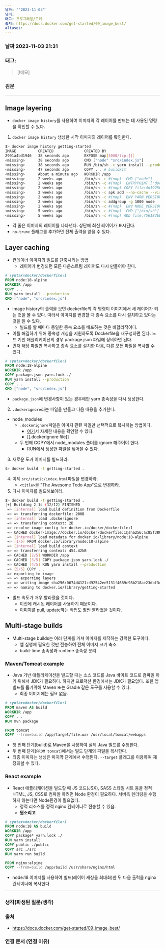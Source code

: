```yaml
---
날짜: '"2023-11-03"'
넘버: 
태그: 프로그래밍/도커
출처: https://docs.docker.com/get-started/09_image_best/
aliases:
---
```

### 날짜  2023-11-03 21:31

### 태그:

>[!메모]
>

### 원문
---
## Image layering
- `docker image history`를 사용하여 이미지의 각 레이어를 만드는 데 사용된 명령을 확인할 수 있다.
1. `docker image history` 생성한 시작 이미지의 레이어를 확인한다.
```bash
$> docker image history getting-started
IMAGE          CREATED              CREATED BY                                      SIZE      COMMENT
2901a4bd1946   38 seconds ago       EXPOSE map[3000/tcp:{}]                         0B        buildkit.dockerfile.v0
<missing>      38 seconds ago       CMD ["node" "src/index.js"]                     0B        buildkit.dockerfile.v0
<missing>      38 seconds ago       RUN /bin/sh -c yarn install --production # b…   83.1MB    buildkit.dockerfile.v0
<missing>      47 seconds ago       COPY . . # buildkit                             59.7MB    buildkit.dockerfile.v0
<missing>      About a minute ago   WORKDIR /app                                    0B        buildkit.dockerfile.v0
<missing>      2 weeks ago          /bin/sh -c #(nop)  CMD ["node"]                 0B
<missing>      2 weeks ago          /bin/sh -c #(nop)  ENTRYPOINT ["docker-entry…   0B
<missing>      2 weeks ago          /bin/sh -c #(nop) COPY file:4d192565a7220e13…   388B
<missing>      2 weeks ago          /bin/sh -c apk add --no-cache --virtual .bui…   7.77MB
<missing>      2 weeks ago          /bin/sh -c #(nop)  ENV YARN_VERSION=1.22.19     0B
<missing>      2 weeks ago          /bin/sh -c addgroup -g 1000 node     && addu…   162MB
<missing>      2 weeks ago          /bin/sh -c #(nop)  ENV NODE_VERSION=18.18.2     0B
<missing>      5 weeks ago          /bin/sh -c #(nop)  CMD ["/bin/sh"]              0B
<missing>      5 weeks ago          /bin/sh -c #(nop) ADD file:756183bba9c7f4593…   7.34MB
```
- 각 줄은 이미지의 레이어를 나타낸다. 상단에 최신 레이어가 표시된다.
- `no-trunc` 플래그를 추가하면 전체 출력을 얻을 수 있다.
## Layer caching
- 컨테이너 이미지의 빌드를 단축시키는 방법
	- 레이어가 변경되면 모든 다운스트림 레이어도 다시 만들어야 한다.
```dockerfile
# syntax=docker/dockerfile:1
FROM node:18-alpine
WORKDIR /app
COPY . .
RUN yarn install --production
CMD ["node", "src/index.js"]
```
- image history의 출력을 보면 dockerfile의 각 명령이 이미지에서 새 레이어가 되는 것을 볼 수 있다. 따라서 이미지를 변경할 때 종속 요소를 다시 설치하고 있다는 것을 알 수 있다.
	- 빌드를 할 때마다 동일한 종속 요소를 배포하는 것은 비합리적이다.
- 이를 해결하기 위해 종속성 캐싱을 지원하도록 Dockerfile을 재구성하면 된다. 노드 기반 애플리케이션의 경우 package.json 파일에 정의하면 된다.
- 먼저 해당 파일만 복사하고 종속 요소를 설치한 다음, 다른 모든 파일을 복사할 수 있다.
```Dockerfile
# syntax=docker/dockerfile:1
FROM node:18-alpine
WORKDIR /app
COPY package.json yarn.lock ./
RUN yarn install --production
COPY . .
CMD ["node", "src/index.js"]
```
- `package.json`에 변경사항이 있는 경우에만 yarn 종속성을 다시 생성한다.
2. `.dockerignore`라는 파일을  만들고 다음 내용을 추가한다.
- node_modules
	- `.dockerignore`파일은 이미지 관련 파일만 선택적으로 복사하는 방법이다.
		- [여기](https://docs.docker.com/build/building/context/#dockerignore-files)서 자세한 내용을 확인할 수 있다.
		- [[.dockerignore file]]
	- 두 번째 COPY에서 node_modules 폴더를 ignore 해주어야 한다.
		- RUN에서 생성한 파일을 덮어쓸 수 있다.
3. 새로운 도커 이미지를 빌드하라.
```bash
$> docker build -t getting-started .
```
4. 이제 `src/static/index.html`파일을 변경하라. 
	- `<title>`을 "The Awesome Todo App"으로 변경하라.
5. 다시 이미지를 빌드해보아라.
```bash 
$> docker build -t getting-started .
[+] Building 2.1s (12/12) FINISHED                                                               docker:desktop-linux
 => [internal] load build definition from Dockerfile                                                             0.0s
 => => transferring dockerfile: 200B                                                                             0.0s
 => [internal] load .dockerignore                                                                                0.0s
 => => transferring context: 2B                                                                                  0.0s
 => resolve image config for docker.io/docker/dockerfile:1                                                       0.9s
 => CACHED docker-image://docker.io/docker/dockerfile:1@sha256:ac85f380a63b13dfcefa89046420e1781752bab202122f8f  0.0s
 => [internal] load metadata for docker.io/library/node:18-alpine                                                0.0s
 => [1/5] FROM docker.io/library/node:18-alpine                                                                  0.0s
 => [internal] load build context                                                                                0.1s
 => => transferring context: 454.42kB                                                                            0.1s
 => CACHED [2/5] WORKDIR /app                                                                                    0.0s
 => CACHED [3/5] COPY package.json yarn.lock ./                                                                  0.0s
 => CACHED [4/5] RUN yarn install --production                                                                   0.0s
 => [5/5] COPY . .                                                                                               0.6s
 => exporting to image                                                                                           0.3s
 => => exporting layers                                                                                          0.3s
 => => writing image sha256:0674d4121cd92542ee5131f4689c98b218ae23dbf3c55ec4aa62c456a64aa35e                     0.0s
 => => naming to docker.io/library/getting-started
```
- 빌드 속도가 매우 빨라졌을 것이다.
	- 이전에 캐시된 레이어를 사용하기 때문이다.
	- 이미지를 pull, update하는 작업도 훨씬 빨라졌을 것이다.
## Multi-stage builds
- Multi-stage builds는 여러 단계를 거쳐 이미지를 제작하는 강력한 도구이다.
	- 앱 실행에 필요한 것만 전송하여 전체 이미지 크기 축소
	- build-time 종속성과 runtime 종속성 분리
### Maven/Tomcat example
- Java 기반 애플리케이션을 빌드할 때는 소스 코드를 Java 바이트 코드로 컴파일 하기 위해서 JDK가 필요하다. 하지만 프로덕션 환경에서는 JDK가 필요없다. 또힌 앱 빌드를 돕기위해 Maven 또는 Gradle 같은 도구를 사용할 수 있다.
	- 최종 이미지에는 필요 없음.
```dockerfile
# syntax=docker/dockerfile:1
FROM maven AS build
WORKDIR /app
COPY . .
RUN mvn package

FROM tomcat
COPY --from=build /app/target/file.war /usr/local/tomcat/webapps 
```
- 첫 번째 단계(build)로 Maven을 사용하여 실제 Java 빌드를 수행한다.
- 두 번째 단계(`FROM tomcat`)에서는 빌드 단계의 파일을 복사한다.
- 최종 이미지는 생성은 마지막 단계에서 수행된다. `--target` 플래그를 이용하여 재정의할 수 있다.
### React example
- React 애플리케이션을 빌드할 때 JS 코드(JSX), SASS 스타일 시트 등을 정적 HTML, JS, CSS로 컴파일 하려면 Node 환경이 필요하다. 서버측 렌더링을 수행하지 않는다면 Node환경이 필요없다.
	- 정적 리소스를 정적 nginx 컨테이너로 전송할 수 있음.
	- **뭔소리고**
```dockerfile
# syntax=docker/dockerfile:1
FROM node:18 AS build
WORKDIR /app
COPY package* yarn.lock ./
RUN yarn install
COPY public ./public
COPY src ./src
RUN yarn run build

FROM nginx:alpine
COPY --from=build /app/build /usr/share/nginx/html
```
- node:18 이미지를 사용하여 빌드(레이어 캐싱을 최대화)한 뒤 다음 출력을 nginx 컨테이너에 복사한다.

---
### 생각(파생된 질문/생각)

### 출처
- https://docs.docker.com/get-started/09_image_best/

### 연결 문서 (연결 이유)
